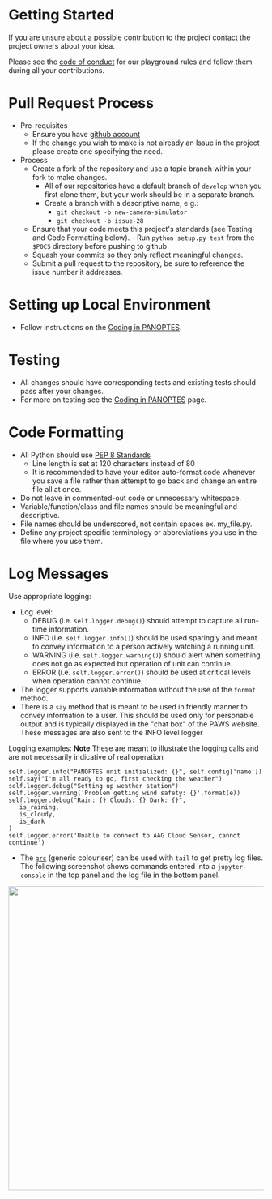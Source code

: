 # Getting Started
If you are unsure about a possible contribution to the project contact the project owners about your idea.

Please see the [code of conduct](https://github.com/panoptes/POCS/blob/develop/CODE_OF_CONDUCT.md) for our
playground rules and follow them during all your contributions.


# Pull Request Process
* Pre-requisites
   - Ensure you have [github account](https://github.com/join)
   - If the change you wish to make is not already an Issue in the project please create one specifying the need.
* Process
   - Create a fork of the repository and use a topic branch within your fork to make changes.
      - All of our repositories have a default branch of `develop` when you first clone them, but your work should be in a separate branch.
      - Create a branch with a descriptive name, e.g.:
         - `git checkout -b new-camera-simulator`
         - `git checkout -b issue-28`
   - Ensure that your code meets this project's standards (see Testing and Code Formatting below).
         - Run `python setup.py test` from the `$POCS` directory before pushing to github
   - Squash your commits so they only reflect meaningful changes.
   - Submit a pull request to the repository, be sure to reference the issue number it addresses.


# Setting up Local Environment
  - Follow instructions on the [Coding in PANOPTES](https://github.com/panoptes/POCS/wiki/Coding-in-PANOPTES).


# Testing
 - All changes should have corresponding tests and existing tests should pass after your changes.
 - For more on testing see the [Coding in PANOPTES](https://github.com/panoptes/POCS/wiki/Coding-in-PANOPTES) page.


# Code Formatting

- All Python should use [PEP 8 Standards](https://www.python.org/dev/peps/pep-0008/)
   - Line length is set at 120 characters instead of 80
   - It is recommended to have your editor auto-format code whenever you save a file rather than attempt to go back and change an entire file all at once. 
- Do not leave in commented-out code or unnecessary whitespace.
- Variable/function/class and file names should be meaningful and descriptive.
- File names should be underscored, not contain spaces ex. my_file.py.
- Define any project specific terminology or abbreviations you use in the file where you use them.

# Log Messages

Use appropriate logging:
- Log level:
   - DEBUG (i.e. `self.logger.debug()`) should attempt to capture all run-time information.
   - INFO (i.e. `self.logger.info()`) should be used sparingly and meant to convey information to a person actively watching a running unit.
   - WARNING (i.e. `self.logger.warning()`) should alert when something does not go as expected but operation of unit can continue.
   - ERROR (i.e. `self.logger.error()`) should be used at critical levels when operation cannot continue.
- The logger supports variable information without the use of the `format` method.
- There is a `say` method that is meant to be used in friendly manner to convey information to a user. This should be used only for personable output and is typically displayed in the "chat box" of the PAWS website. These messages are also sent to the INFO level logger

Logging examples:
__Note__ These are meant to illustrate the logging calls and are not necessarily indicative of real operation

```
self.logger.info("PANOPTES unit initialized: {}", self.config['name'])
self.say("I'm all ready to go, first checking the weather")
self.logger.debug("Setting up weather station")
self.logger.warning('Problem getting wind safety: {}'.format(e))
self.logger.debug("Rain: {} Clouds: {} Dark: {}",
   is_raining,
   is_cloudy,
   is_dark
)
self.logger.error('Unable to connect to AAG Cloud Sensor, cannot continue')
```


- The [`grc`](https://github.com/garabik/grc) (generic colouriser) can be used with `tail` to get pretty log files. The following screenshot shows commands entered into a `jupyter-console` in the top panel and the log file in the bottom panel.

<p align="center">
   <img src="http://www.projectpanoptes.org/images/log-example.png" width="600">
</p>
